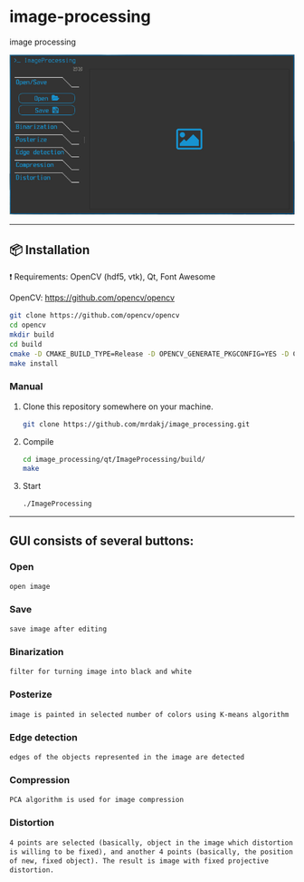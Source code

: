# image-processing
image processing

![Alt text](screenshots/screenshot_6.01.2019.jpg?raw=true "ImageProcessing")

***
## :package: Installation
:exclamation: Requirements: OpenCV (hdf5, vtk), Qt, Font Awesome

OpenCV: https://github.com/opencv/opencv
```sh
git clone https://github.com/opencv/opencv 
cd opencv
mkdir build
cd build
cmake -D CMAKE_BUILD_TYPE=Release -D OPENCV_GENERATE_PKGCONFIG=YES -D CMAKE_INSTALL_PREFIX=/usr/local -WITH_QT ..
make install
```

### Manual

1. Clone this repository somewhere on your machine.

    ```sh
    git clone https://github.com/mrdakj/image_processing.git

    ```
2. Compile

    ```sh
    cd image_processing/qt/ImageProcessing/build/
	make

    ```

3. Start

    ```sh
	./ImageProcessing

    ```

***

## GUI consists of several buttons:

 ### Open 
    open image
 ### Save
    save image after editing
 ### Binarization
    filter for turning image into black and white
 ### Posterize 
    image is painted in selected number of colors using K-means algorithm
 ### Edge detection 
    edges of the objects represented in the image are detected
 ### Compression 
    PCA algorithm is used for image compression
 ### Distortion 
    4 points are selected (basically, object in the image which distortion is willing to be fixed), and another 4 points (basically, the position of new, fixed object). The result is image with fixed projective distortion.
